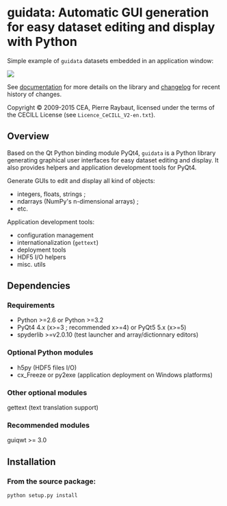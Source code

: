 # guidata: Automatic GUI generation for easy dataset editing and display with Python

Simple example of ``guidata`` datasets embedded in an application window:

<img src="http://pythonhosted.org/guidata/_images/editgroupbox.png">

See [documentation](http://pythonhosted.org/guidata/) for more details on 
the library and [changelog](CHANGELOG.md) for recent history of changes.

Copyright © 2009-2015 CEA, Pierre Raybaut, licensed under the terms of the 
CECILL License (see ``Licence_CeCILL_V2-en.txt``).


## Overview

Based on the Qt Python binding module PyQt4, ``guidata`` is a Python library 
generating graphical user interfaces for easy dataset editing and display. It 
also provides helpers and application development tools for PyQt4.

Generate GUIs to edit and display all kind of objects:

- integers, floats, strings ;
- ndarrays (NumPy's n-dimensional arrays) ;
- etc.

Application development tools:

- configuration management
- internationalization (``gettext``)
- deployment tools
- HDF5 I/O helpers
- misc. utils


## Dependencies

### Requirements

- Python >=2.6 or Python >=3.2
- PyQt4 4.x (x>=3 ; recommended x>=4) or PyQt5 5.x (x>=5)
- spyderlib >=v2.0.10 (test launcher and array/dictionnary editors)
    
### Optional Python modules

- h5py (HDF5 files I/O)
- cx_Freeze or py2exe (application deployment on Windows platforms)

### Other optional modules

gettext (text translation support)
        
### Recommended modules

guiqwt >= 3.0


## Installation

### From the source package:

```bash
python setup.py install
```
